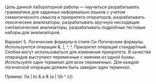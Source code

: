 Цель данной лабораторной работы — научиться разрабатывать грамматики для заданных неформально языков с учетом семантического смысла и приоритета операторов, разрабатывать лексические анализаторы, разрабатывать вручную нисходящие синтаксические анализаторы, разрабатывать подробные тестовые наборы для анализаторов.

Вариант 5. Логические формулы в стиле Си
Логические формулы. Используются операции &, |, ^, !. Приоритет операций стандартный. Скобки могут использоваться для изменения приоритета.
В качестве операндов выступают переменные с именем из одной буквы. Используйте один терминал для всех переменных. Для каждой логической операции должен быть заведен один терминал.

Пример: (!a | b) & a & (a | !(b ^ c))
